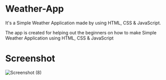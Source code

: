 # Weather-App
It's a Simple Weather Application made by using HTML, CSS & JavaScript.

The app is created for helping out the beginners on how to make Simple Weather Application using HTML, CSS & JavaScript
# Screenshot
![Screenshot (8)](https://user-images.githubusercontent.com/103827351/228908766-63c06916-f14a-4d61-8f3d-c9b886f53de4.png)

